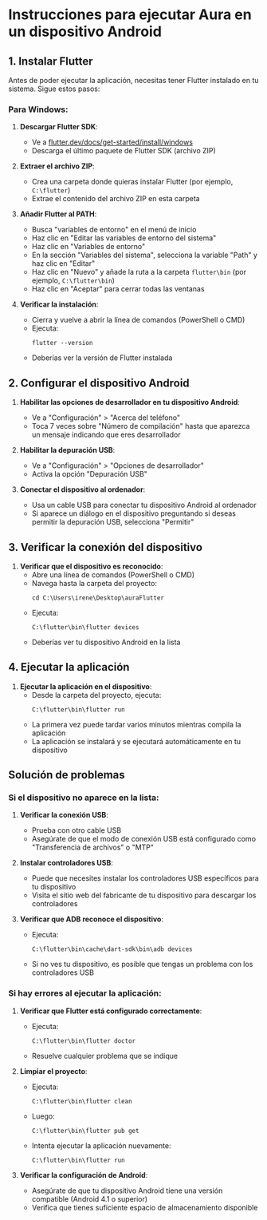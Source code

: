 # Instrucciones para ejecutar Aura en un dispositivo Android

## 1. Instalar Flutter

Antes de poder ejecutar la aplicación, necesitas tener Flutter instalado en tu sistema. Sigue estos pasos:

### Para Windows:

1. **Descargar Flutter SDK**:
   - Ve a [flutter.dev/docs/get-started/install/windows](https://flutter.dev/docs/get-started/install/windows)
   - Descarga el último paquete de Flutter SDK (archivo ZIP)

2. **Extraer el archivo ZIP**:
   - Crea una carpeta donde quieras instalar Flutter (por ejemplo, `C:\flutter`)
   - Extrae el contenido del archivo ZIP en esta carpeta

3. **Añadir Flutter al PATH**:
   - Busca "variables de entorno" en el menú de inicio
   - Haz clic en "Editar las variables de entorno del sistema"
   - Haz clic en "Variables de entorno"
   - En la sección "Variables del sistema", selecciona la variable "Path" y haz clic en "Editar"
   - Haz clic en "Nuevo" y añade la ruta a la carpeta `flutter\bin` (por ejemplo, `C:\flutter\bin`)
   - Haz clic en "Aceptar" para cerrar todas las ventanas

4. **Verificar la instalación**:
   - Cierra y vuelve a abrir la línea de comandos (PowerShell o CMD)
   - Ejecuta:
     ```
     flutter --version
     ```
   - Deberías ver la versión de Flutter instalada

## 2. Configurar el dispositivo Android

1. **Habilitar las opciones de desarrollador en tu dispositivo Android**:
   - Ve a "Configuración" > "Acerca del teléfono"
   - Toca 7 veces sobre "Número de compilación" hasta que aparezca un mensaje indicando que eres desarrollador

2. **Habilitar la depuración USB**:
   - Ve a "Configuración" > "Opciones de desarrollador"
   - Activa la opción "Depuración USB"

3. **Conectar el dispositivo al ordenador**:
   - Usa un cable USB para conectar tu dispositivo Android al ordenador
   - Si aparece un diálogo en el dispositivo preguntando si deseas permitir la depuración USB, selecciona "Permitir"

## 3. Verificar la conexión del dispositivo

1. **Verificar que el dispositivo es reconocido**:
   - Abre una línea de comandos (PowerShell o CMD)
   - Navega hasta la carpeta del proyecto:
     ```
     cd C:\Users\irene\Desktop\auraFlutter
     ```
   - Ejecuta:
     ```
     C:\flutter\bin\flutter devices
     ```
   - Deberías ver tu dispositivo Android en la lista

## 4. Ejecutar la aplicación

1. **Ejecutar la aplicación en el dispositivo**:
   - Desde la carpeta del proyecto, ejecuta:
     ```
     C:\flutter\bin\flutter run
     ```
   - La primera vez puede tardar varios minutos mientras compila la aplicación
   - La aplicación se instalará y se ejecutará automáticamente en tu dispositivo

## Solución de problemas

### Si el dispositivo no aparece en la lista:

1. **Verificar la conexión USB**:
   - Prueba con otro cable USB
   - Asegúrate de que el modo de conexión USB está configurado como "Transferencia de archivos" o "MTP"

2. **Instalar controladores USB**:
   - Puede que necesites instalar los controladores USB específicos para tu dispositivo
   - Visita el sitio web del fabricante de tu dispositivo para descargar los controladores

3. **Verificar que ADB reconoce el dispositivo**:
   - Ejecuta:
     ```
     C:\flutter\bin\cache\dart-sdk\bin\adb devices
     ```
   - Si no ves tu dispositivo, es posible que tengas un problema con los controladores USB

### Si hay errores al ejecutar la aplicación:

1. **Verificar que Flutter está configurado correctamente**:
   - Ejecuta:
     ```
     C:\flutter\bin\flutter doctor
     ```
   - Resuelve cualquier problema que se indique

2. **Limpiar el proyecto**:
   - Ejecuta:
     ```
     C:\flutter\bin\flutter clean
     ```
   - Luego:
     ```
     C:\flutter\bin\flutter pub get
     ```
   - Intenta ejecutar la aplicación nuevamente:
     ```
     C:\flutter\bin\flutter run
     ```

3. **Verificar la configuración de Android**:
   - Asegúrate de que tu dispositivo Android tiene una versión compatible (Android 4.1 o superior)
   - Verifica que tienes suficiente espacio de almacenamiento disponible 